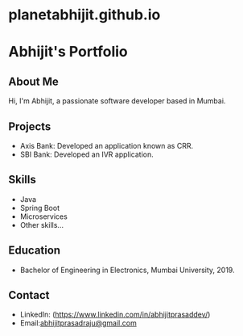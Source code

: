 # planetabhijit.github.io
# Abhijit's Portfolio

## About Me
Hi, I'm Abhijit, a passionate software developer based in Mumbai.

## Projects
- Axis Bank: Developed an application known as CRR.
- SBI Bank: Developed an IVR application.

## Skills
- Java
- Spring Boot
- Microservices
- Other skills...

## Education
- Bachelor of Engineering in Electronics, Mumbai University, 2019.

## Contact
- LinkedIn: (https://www.linkedin.com/in/abhijitprasaddev/)
- Email:abhijitprasadraju@gmail.com


